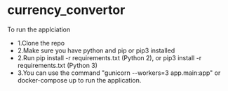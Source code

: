 ﻿# currency_convertor
 
To run the applciation
- 1.Clone the repo 
- 2.Make sure you have python and pip or pip3 installed
- 2.Run pip install -r requirements.txt (Python 2), or pip3 install -r requirements.txt (Python 3)
- 3.You can use the command "gunicorn --workers=3 app.main:app" or docker-compose up  to run the application.
